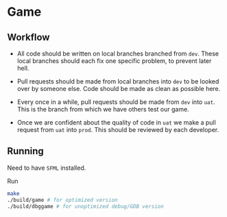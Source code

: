# Game

## Workflow

- All code should be written on local branches branched from `dev`. These local branches should each fix one specific problem, to prevent later hell.

- Pull requests should be made from local branches into `dev` to be looked over by someone else. Code should be made as clean as possible here.

- Every once in a while, pull requests should be made from `dev` into `uat`. This is the branch from which we have others test our game.

- Once we are confident about the quality of code in `uat` we make a pull request from `uat` into `prod`. This should be reviewed by each developer.

## Running

Need to have `SFML` installed.

Run
```bash
make
./build/game # for optimized version
./build/dbggame # for unoptimized debug/GDB version
```

